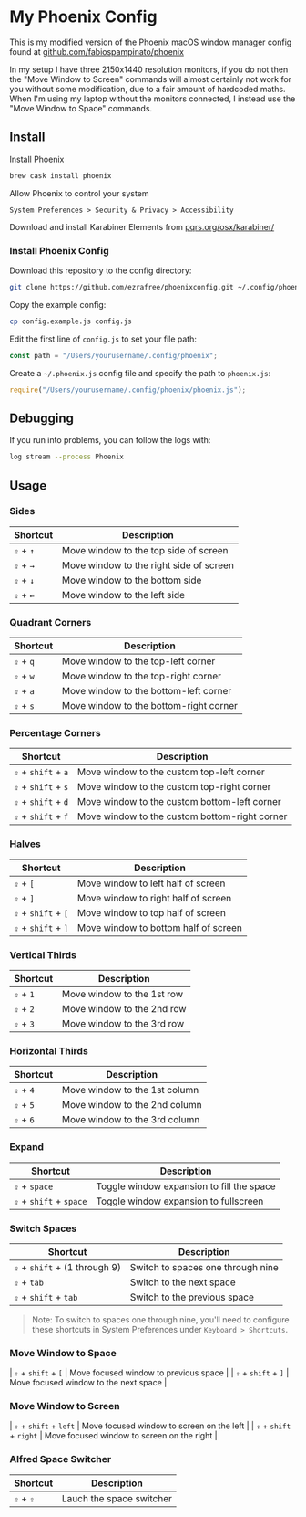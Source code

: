 # My Phoenix Config

This is my modified version of the Phoenix macOS window manager config found at [github.com/fabiospampinato/phoenix](https://github.com/fabiospampinato/phoenix)

In my setup I have three 2150x1440 resolution monitors, if you do not then the "Move Window to Screen" commands will almost certainly not work for you without some modification, due to a fair amount of hardcoded maths. When I'm using my laptop without the monitors connected, I instead use the "Move Window to Space" commands.

## Install

Install Phoenix

```sh
brew cask install phoenix
```

Allow Phoenix to control your system

```none
System Preferences > Security & Privacy > Accessibility
```

Download and install Karabiner Elements from [pqrs.org/osx/karabiner/](https://pqrs.org/osx/karabiner/)

### Install Phoenix Config

Download this repository to the config directory:

```sh
git clone https://github.com/ezrafree/phoenixconfig.git ~/.config/phoenix/
```

Copy the example config:

```sh
cp config.example.js config.js
```

Edit the first line of `config.js` to set your file path:

```js
const path = "/Users/yourusername/.config/phoenix";
```

Create a `~/.phoenix.js` config file and specify the path to `phoenix.js`:

```js
require("/Users/yourusername/.config/phoenix/phoenix.js");
```

## Debugging

If you run into problems, you can follow the logs with:

```sh
log stream --process Phoenix
```

## Usage

### Sides

| Shortcut  | Description                             |
| --------- | --------------------------------------- |
| `⇪` + `↑` | Move window to the top side of screen   |
| `⇪` + `→` | Move window to the right side of screen |
| `⇪` + `↓` | Move window to the bottom side          |
| `⇪` + `←` | Move window to the left side            |

### Quadrant Corners

| Shortcut  | Description                            |
| --------- | -------------------------------------- |
| `⇪` + `q` | Move window to the top-left corner     |
| `⇪` + `w` | Move window to the top-right corner    |
| `⇪` + `a` | Move window to the bottom-left corner  |
| `⇪` + `s` | Move window to the bottom-right corner |

### Percentage Corners

| Shortcut            | Description                                   |
| ------------------- | --------------------------------------------- |
| `⇪` + `shift` + `a` | Move window to the custom top-left corner     |
| `⇪` + `shift` + `s` | Move window to the custom top-right corner    |
| `⇪` + `shift` + `d` | Move window to the custom bottom-left corner  |
| `⇪` + `shift` + `f` | Move window to the custom bottom-right corner |

### Halves

| Shortcut            | Description                          |
| ------------------- | ------------------------------------ |
| `⇪` + `[`           | Move window to left half of screen   |
| `⇪` + `]`           | Move window to right half of screen  |
| `⇪` + `shift` + `[` | Move window to top half of screen    |
| `⇪` + `shift` + `]` | Move window to bottom half of screen |

### Vertical Thirds

| Shortcut  | Description                |
| --------- | -------------------------- |
| `⇪` + `1` | Move window to the 1st row |
| `⇪` + `2` | Move window to the 2nd row |
| `⇪` + `3` | Move window to the 3rd row |

### Horizontal Thirds

| Shortcut  | Description                   |
| --------- | ----------------------------- |
| `⇪` + `4` | Move window to the 1st column |
| `⇪` + `5` | Move window to the 2nd column |
| `⇪` + `6` | Move window to the 3rd column |

### Expand

| Shortcut                | Description                               |
| ----------------------- | ----------------------------------------- |
| `⇪` + `space`           | Toggle window expansion to fill the space |
| `⇪` + `shift` + `space` | Toggle window expansion to fullscreen     |

### Switch Spaces

| Shortcut                      | Description                       |
| ----------------------------- | --------------------------------- |
| `⇪` + `shift` + (1 through 9) | Switch to spaces one through nine |
| `⇪` + `tab`                   | Switch to the next space          |
| `⇪` + `shift` + `tab`         | Switch to the previous space      |

> Note: To switch to spaces one through nine, you'll need to configure these shortcuts in System Preferences under `Keyboard > Shortcuts`.

### Move Window to Space

| `⇪` + `shift` + `[`        | Move focused window to previous space |
| `⇪` + `shift` + `]`       | Move focused window to the next space  |

### Move Window to Screen

| `⇪` + `shift` + `left`        | Move focused window to screen on the left  |
| `⇪` + `shift` + `right`       | Move focused window to screen on the right |

### Alfred Space Switcher

| Shortcut  | Description              |
| --------- | ------------------------ |
| `⇪` + `⇪` | Lauch the space switcher |
